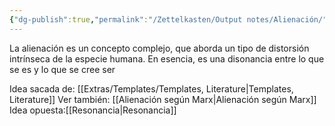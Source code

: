 ```yaml
---
{"dg-publish":true,"permalink":"/Zettelkasten/Output notes/Alienación/","noteIcon":"","created":"2025-06-01T20:16:59.546-04:00"}
---
```



La alienación es un concepto complejo, que aborda un tipo de distorsión intrínseca de la especie humana. En esencia, es una disonancia entre lo que se es y lo que se cree ser



Idea sacada de: [[Extras/Templates/Templates, Literature\|Templates, Literature]]
Ver también: [[Alienación según Marx\|Alienación según Marx]]
Idea opuesta:[[Resonancia\|Resonancia]]